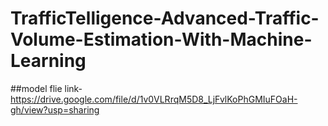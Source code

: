 # TrafficTelligence-Advanced-Traffic-Volume-Estimation-With-Machine-Learning

##model flie link-https://drive.google.com/file/d/1v0VLRrqM5D8_LjFvlKoPhGMIuFOaH-gh/view?usp=sharing
